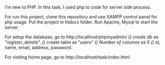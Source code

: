 I'm new to PHP. In this task, I used php to code for server side process.


For run this project, clone this repository and use XAMPP control panel for php usage.
Put the project in htdocs folder.
Run Apache, Mysql to start the server.

For setup the database, go to http://localhost/phpmyadmin/
  (*) create db as "register_details".
  (*) create table as "users" 
  (*) Number of columns as 5
  (*) id, name, email, address, password.
  
For visiting home page, go to http://localhost/task/index.html
